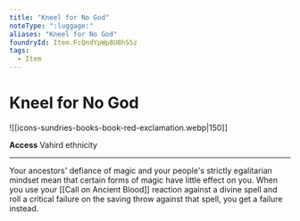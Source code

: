 ```yaml
---
title: "Kneel for No God"
noteType: ":luggage:"
aliases: "Kneel for No God"
foundryId: Item.FcQndYpWp8U8h5Sz
tags:
  - Item
---
```


# Kneel for No God
![[icons-sundries-books-book-red-exclamation.webp|150]]

**Access** Vahird ethnicity

* * *

Your ancestors' defiance of magic and your people's strictly egalitarian mindset mean that certain forms of magic have little effect on you. When you use your [[Call on Ancient Blood]] reaction against a divine spell and roll a critical failure on the saving throw against that spell, you get a failure instead.
